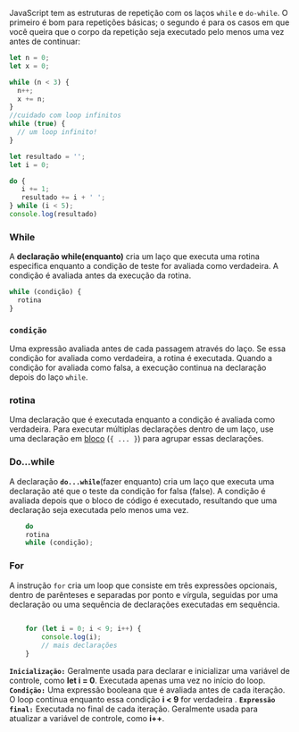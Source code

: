 JavaScript tem as estruturas de repetição com os laços `while` e `do-while`. O primeiro é bom para repetições básicas; o segundo é para os casos em que você queira que o corpo da repetição seja executado pelo menos uma vez antes de continuar:

```js
let n = 0;
let x = 0;

while (n < 3) {
  n++;
  x += n;
}
//cuidado com loop infinitos
while (true) {
  // um loop infinito!
}

let resultado = '';
let i = 0;

do {
   i += 1;
   resultado += i + ' ';
} while (i < 5);
console.log(resultado)
```

### W**hile**

A **declaração while(enquanto)** cria um laço que executa uma rotina especifica enquanto a condição de teste for avaliada como verdadeira. A condição é avaliada antes da execução da rotina.

```js
while (condição) {
  rotina
}
```

### `condição`

Uma expressão avaliada antes de cada passagem através do laço. Se essa condição for avaliada como verdadeira, a rotina é executada. Quando a condição for avaliada como falsa, a execução continua na declaração depois do laço `while`.

### rotina

Uma declaração que é executada enquanto a condição é avaliada como verdadeira. Para executar múltiplas declarações dentro de um laço, use uma declaração em [bloco](https://developer.mozilla.org/en-US/docs/Web) (`{ ... }`) para agrupar essas declarações.

### D**o...while**

A declaração **`do...while`**(fazer enquanto) cria um laço que executa uma declaração até que o teste da condição for falsa (false). A condição é avaliada depois que o bloco de código é executado, resultando que uma declaração seja executada pelo menos uma vez.

```js
    do
    rotina
    while (condição);
```

### F**or**

A instrução `for` cria um loop que consiste em três expressões opcionais, dentro de parênteses e separadas por ponto e vírgula, seguidas por uma declaração ou uma sequência de declarações executadas em sequência.
```js
    
    for (let i = 0; i < 9; i++) {
        console.log(i);
        // mais declarações
    }
```

**`Inicialização:`** Geralmente usada para declarar e inicializar uma variável de controle, como **let i = 0**. 
Executada apenas uma vez no início do loop.
**`Condição:`** Uma expressão booleana que é avaliada antes de cada iteração. O loop continua enquanto essa condição **i < 9** for verdadeira .
**`Expressão final:`** Executada no final de cada iteração. Geralmente usada para atualizar a variável de controle, como **i++**.